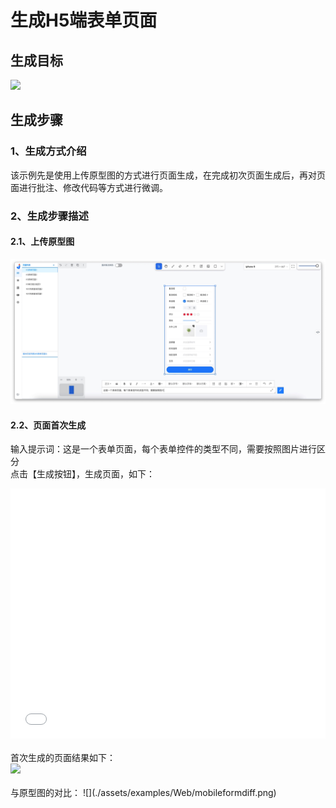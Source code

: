 # 生成H5端表单页面

## 生成目标

<image width="320px" height=auto src="./assets/examples/MobileH5/表单页.jpeg"/>

<!-- ![](./assets/examples/MobileH5/表单页.jpeg) -->

## 生成步骤

### 1、生成方式介绍


该示例先是使用上传原型图的方式进行页面生成，在完成初次页面生成后，再对页面进行批注、修改代码等方式进行微调。


### 2、生成步骤描述
#### 2.1、上传原型图
![](./assets/examples/Web/mobileform-2.jpg)
#### 2.2、页面首次生成
输入提示词：这是一个表单页面，每个表单控件的类型不同，需要按照图片进行区分
<br>点击【生成按钮】，生成页面，如下：
<iframe style="width:100%; height:400px;" src="//player.bilibili.com/player.html?aid=1151603803&bvid=BV1iZ421879q&cid=1468622501&p=1" scrolling="no" border="0" frameborder="no" framespacing="0" allowfullscreen="true"> </iframe>
<br><br>
首次生成的页面结果如下：
<br><image width="320px" height=auto src="./assets/examples/Web/mobileform-1.jpg"/>
<br><br>
与原型图的对比：
![](./assets/examples/Web/mobileformdiff.png)
<style>
    .page-inner{
        width: 100% !important;
    }
    @media (max-width: 1240px){
        .page-inner{
         width: 100% !important;
    }
    }
</style>